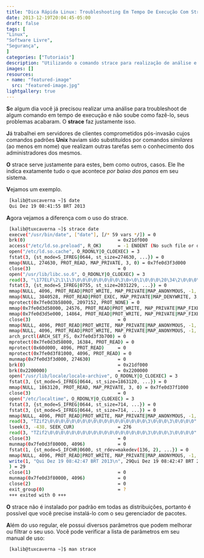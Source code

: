 ```yaml
---
title: "Dica Rápida Linux: Troubleshooting Em Tempo De Execução Com Strace"
date: 2013-12-19T20:04:45-05:00
draft: false
tags: [
"Linux",
"Software Livre",
"Segurança",
]
categories: ["Tutoriais"]
description: "Utilizando o comando strace para realização de análise e troubleshooting em tempo de execução"
images: []
resources:
- name: "featured-image"
  src: "featured-image.jpg"
lightgallery: true
---
```

**S**e algum dia você já precisou realizar uma análise para troubleshoot de algum comando em tempo de execução e não soube como fazê-lo, seus problemas acabaram. O **strace** faz justamente isso.

<!--more-->

**J**á trabalhei em servidores de clientes comprometidos pós-invasão cujos comandos padrões **Unix** haviam sido substituídos por comandos *similares* (ao menos em nome) que realizam outras tarefas sem o conhecimento dos administradores dos mesmos.

**O** strace serve justamente para estes, bem como outros, casos. Ele lhe indica exatamente tudo o que acontece *por baixo dos panos* em seu sistema.

**V**ejamos um exemplo.

```bash
 [kalib@tuxcaverna ~]$ date
 Qui Dez 19 08:41:55 BRT 2013
```

**A**gora vejamos a diferença com o uso do strace.

```bash
 [kalib@tuxcaverna ~]$ strace date
 execve("/usr/bin/date", ["date"], [/* 59 vars */]) = 0
 brk(0)                                  = 0x21df000
 access("/etc/ld.so.preload", R_OK)      = -1 ENOENT (No such file or directory)
 open("/etc/ld.so.cache", O_RDONLY|O_CLOEXEC) = 3
 fstat(3, {st_mode=S_IFREG|0644, st_size=274630, ...}) = 0
 mmap(NULL, 274630, PROT_READ, MAP_PRIVATE, 3, 0) = 0x7fe0d3f3d000
 close(3)                                = 0
 open("/usr/lib/libc.so.6", O_RDONLY|O_CLOEXEC) = 3
 read(3, "\177ELF\2\1\1\3\0\0\0\0\0\0\0\0\3\0>\0\1\0\0\0\20\34\2\0\0\0\0\0"..., 832) = 832
 fstat(3, {st_mode=S_IFREG|0755, st_size=2031229, ...}) = 0
 mmap(NULL, 4096, PROT_READ|PROT_WRITE, MAP_PRIVATE|MAP_ANONYMOUS, -1, 0) = 0x7fe0d3f3c000
 mmap(NULL, 3840528, PROT_READ|PROT_EXEC, MAP_PRIVATE|MAP_DENYWRITE, 3, 0) = 0x7fe0d39b8000
 mprotect(0x7fe0d3b58000, 2097152, PROT_NONE) = 0
 mmap(0x7fe0d3d58000, 24576, PROT_READ|PROT_WRITE, MAP_PRIVATE|MAP_FIXED|MAP_DENYWRITE, 3, 0x1a0000) = 0x7fe0d3d58000
 mmap(0x7fe0d3d5e000, 14864, PROT_READ|PROT_WRITE, MAP_PRIVATE|MAP_FIXED|MAP_ANONYMOUS, -1, 0) = 0x7fe0d3d5e000
 close(3)                                = 0
 mmap(NULL, 4096, PROT_READ|PROT_WRITE, MAP_PRIVATE|MAP_ANONYMOUS, -1, 0) = 0x7fe0d3f3b000
 mmap(NULL, 4096, PROT_READ|PROT_WRITE, MAP_PRIVATE|MAP_ANONYMOUS, -1, 0) = 0x7fe0d3f3a000
 arch_prctl(ARCH_SET_FS, 0x7fe0d3f3b700) = 0
 mprotect(0x7fe0d3d58000, 16384, PROT_READ) = 0
 mprotect(0x60d000, 4096, PROT_READ)     = 0
 mprotect(0x7fe0d3f81000, 4096, PROT_READ) = 0
 munmap(0x7fe0d3f3d000, 274630)          = 0
 brk(0)                                  = 0x21df000
 brk(0x2200000)                          = 0x2200000
 open("/usr/lib/locale/locale-archive", O_RDONLY|O_CLOEXEC) = 3
 fstat(3, {st_mode=S_IFREG|0644, st_size=1863120, ...}) = 0
 mmap(NULL, 1863120, PROT_READ, MAP_PRIVATE, 3, 0) = 0x7fe0d37f1000
 close(3)                                = 0
 open("/etc/localtime", O_RDONLY|O_CLOEXEC) = 3
 fstat(3, {st_mode=S_IFREG|0644, st_size=714, ...}) = 0
 fstat(3, {st_mode=S_IFREG|0644, st_size=714, ...}) = 0
 mmap(NULL, 4096, PROT_READ|PROT_WRITE, MAP_PRIVATE|MAP_ANONYMOUS, -1, 0) = 0x7fe0d3f80000
 read(3, "TZif2\0\0\0\0\0\0\0\0\0\0\0\0\0\0\0\0\0\0\3\0\0\0\3\0\0\0\0"..., 4096) = 714
 lseek(3, -438, SEEK_CUR)                = 276
 read(3, "TZif2\0\0\0\0\0\0\0\0\0\0\0\0\0\0\0\0\0\0\3\0\0\0\3\0\0\0\0"..., 4096) = 438
 close(3)                                = 0
 munmap(0x7fe0d3f80000, 4096)            = 0
 fstat(1, {st_mode=S_IFCHR|0600, st_rdev=makedev(136, 2), ...}) = 0
 mmap(NULL, 4096, PROT_READ|PROT_WRITE, MAP_PRIVATE|MAP_ANONYMOUS, -1, 0) = 0x7fe0d3f80000
 write(1, "Qui Dez 19 08:42:47 BRT 2013\n", 29Qui Dez 19 08:42:47 BRT 2013
 ) = 29
 close(1)                                = 0
 munmap(0x7fe0d3f80000, 4096)            = 0
 close(2)                                = 0
 exit_group(0)                           = ?
 +++ exited with 0 +++
```

**O** strace não é instalado por padrão em todas as distribuições, portanto é possível que você precise instalá-lo com o seu gerenciador de pacotes.

**A**lém do uso regular, ele possui diversos parâmetros que podem melhorar ou filtrar o seu uso. Você pode verificar a lista de parâmetros em seu manual de uso:

```bash
 [kalib@tuxcaverna ~]$ man strace
```
